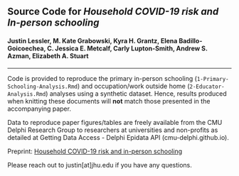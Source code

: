 ## Source Code for _Household COVID-19 risk and In-person schooling_ 
#### Justin Lessler, M. Kate Grabowski, Kyra H. Grantz, Elena Badillo-Goicoechea, C. Jessica E. Metcalf, Carly Lupton-Smith, Andrew S. Azman, Elizabeth A. Stuart
 _________
 
Code is provided to reproduce the primary in-person schooling (`1-Primary-Schooling-Analysis.Rmd`) and occupation/work outside home (`2-Educator-Analysis.Rmd`) analyses using a synthetic dataset. Hence, results produced when knitting these documents will **not** match those presented in the accompanying paper. 

Data to reproduce paper figures/tables are freely available from the CMU Delphi Research Group to researchers at universities and non-profits as detailed at Getting Data Access - Delphi Epidata API (cmu-delphi.github.io).

Preprint: [Household COVID-19 risk and in-person schooling](https://www.medrxiv.org/content/10.1101/2021.02.27.21252597v1)

Please reach out to justin[at]jhu.edu if you have any questions.
